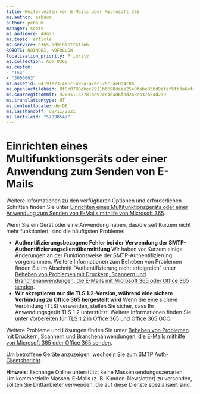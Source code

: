 ```yaml
---
title: Weiterleiten von E-Mails über Microsoft 365
ms.author: pebaum
author: pebaum
manager: scotv
ms.audience: Admin
ms.topic: article
ms.service: o365-administration
ROBOTS: NOINDEX, NOFOLLOW
localization_priority: Priority
ms.collection: Adm_O365
ms.custom:
- "154"
- "3000003"
ms.assetid: 84191e23-496c-495a-a2ec-28c5ae0d4c0b
ms.openlocfilehash: 8f8b0780ebec2911b6698deee25e0fabe83bd9afef5fb3a6ef4c51cccd67fc7c
ms.sourcegitcommit: 920051182781bd97ce4d4d6fbd268cb37b84d239
ms.translationtype: HT
ms.contentlocale: de-DE
ms.lasthandoff: 08/11/2021
ms.locfileid: "57898547"
---
```

# <a name="set-up-a-multifunction-device-or-application-to-send-email"></a>Einrichten eines Multifunktionsgeräts oder einer Anwendung zum Senden von E-Mails

Weitere Informationen zu den verfügbaren Optionen und erforderlichen Schritten finden Sie unter [Einrichten eines Multifunktionsgeräts oder einer Anwendung zum Senden von E-Mails mithilfe von Microsoft 365](https://docs.microsoft.com/Exchange/mail-flow-best-practices/how-to-set-up-a-multifunction-device-or-application-to-send-email-using-microsoft-365-or-office-365).
  
Wenn Sie ein Gerät oder eine Anwendung haben, das/die seit Kurzem nicht mehr funktioniert, sind die häufigsten Probleme:

- **Authentifizierungsbezogene Fehler bei der Verwendung der SMTP-Authentifizierungsclientübermittlung** Wir haben vor Kurzem einige Änderungen an der Funktionsweise der SMTP-Authentifizierung vorgenommen. Weitere Informationen zum Beheben von Problemen finden Sie im Abschnitt "Authentifizierung nicht erfolgreich" unter [Beheben von Problemen mit Druckern, Scannern und Branchenanwendungen, die E-Mails mit Microsoft 365 oder Office 365 senden](https://docs.microsoft.com/Exchange/mail-flow-best-practices/fix-issues-with-printers-scanners-and-lob-applications-that-send-email-using-off#error-authentication-unsuccessful).
- **Wir akzeptieren nur die TLS 1.2-Version, während eine sichere Verbindung zu Office 365 hergestellt wird** Wenn Sie eine sichere Verbindung (TLS) verwenden, stellen Sie sicher, dass Ihr Anwendungsgerät TLS 1.2 unterstützt. Weitere Informationen finden Sie unter [Vorbereiten für TLS 1.2 in Office 365 und Office 365 GCC](https://docs.microsoft.com/microsoft-365/compliance/prepare-tls-1.2-in-office-365).
 
Weitere Probleme und Lösungen finden Sie unter [Beheben von Problemen mit Druckern, Scannern und Branchenanwendungen, die E-Mails mithilfe von Microsoft 365 oder Office 365 senden](https://docs.microsoft.com/Exchange/mail-flow-best-practices/fix-issues-with-printers-scanners-and-lob-applications-that-send-email-using-off).

Um betroffene Geräte anzuzeigen, wechseln Sie zum [SMTP Auth-Clientsbericht](https://protection.office.com/mailflow/dashboard).

**Hinweis**: Exchange Online unterstützt keine Massensendungsszenarien. Um kommerzielle Massen-E-Mails (z. B. Kunden-Newsletter) zu versenden, sollten Sie Drittanbieter verwenden, die auf diese Dienste spezialisiert sind.
